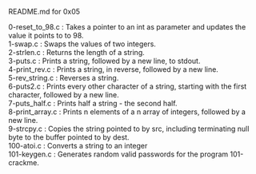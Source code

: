 README.md for 0x05

0-reset_to_98.c : Takes a pointer to an int as parameter and updates the value it points to to 98.\
1-swap.c : Swaps the values of two integers.\
2-strlen.c : Returns the length of a string.\
3-puts.c : Prints a string, followed by a new line, to stdout.\
4-print_rev.c : Prints a string, in reverse, followed by a new line.\
5-rev_string.c : Reverses a string.\
6-puts2.c : Prints every other character of a string, starting with the first character, followed by a new line.\
7-puts_half.c : Prints half a string - the second half.\
8-print_array.c : Prints n elements of a n array of integers, followed by a new line.\
9-strcpy.c : Copies the string pointed to by src, including terminating null byte to the buffer pointed to by dest.\
100-atoi.c : Converts a string to an integer\
101-keygen.c : Generates random valid passwords for the program 101-crackme.

